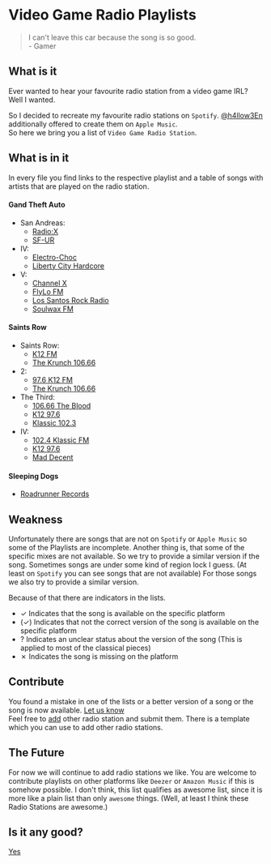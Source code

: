 # Video Game Radio Playlists

> I can't leave this car because the song is so good.    
\- Gamer

## What is it

Ever wanted to hear your favourite radio station from a video game IRL?  
Well I wanted.

So I decided to recreate my favourite radio stations on `Spotify`. [@h4llow3En](https://github.com/h4llow3En) additionally offered to create them on `Apple Music`.  
So here we bring you a list of `Video Game Radio Station`.

## What is in it

In every file you find links to the respective playlist and a table of songs with artists that are played on the radio station.
#### Gand Theft Auto
- San Andreas:
    - [Radio:X](Grand%20Theft%20Auto/San%20Andreas/Radio:X.md)
    - [SF-UR](Grand%20Theft%20Auto/San%20Andreas/SF-UR.md)
- IV:
    - [Electro-Choc](Grand%20Theft%20Auto/IV/Electro-Choc.md)
    - [Liberty City Hardcore](Grand%20Theft%20Auto/IV/Liberty%20City%20Hardcore.md)
- V:
    - [Channel X](Grand%20Theft%20Auto/V/Channel%20X.md)
    - [FlyLo FM](Grand%20Theft%20Auto/V/FlyLo%20FM.md)
    - [Los Santos Rock Radio](Grand%20Theft%20Auto/V/Los%20Santos%20Rock%20Radio.md)
    - [Soulwax FM](Grand%20Theft%20Auto/V/Soulwax%20FM.md)

#### Saints Row
- Saints Row:
    - [K12 FM](Saints%20Row/Saints%20Row/K12%20FM.md)
    - [The Krunch 106.66](Saints%20Row/Saints%20Row/The%20Krunch%20106.66.md)
- 2:
    - [97.6 K12 FM](Saints%20Row/2/97.6%20K12%20FM.md)
    - [The Krunch 106.66](Saints%20Row/2/The%20Krunch%20106.66.md)
- The Third:
    - [106.66 The Blood](Saints%20Row/The%20Third/106.66%20The%20Blood.md)
    - [K12 97.6](Saints%20Row/The%20Third/K12%2097.6.md)
    - [Klassic 102.3](Saints%20Row/The%20Third/Klassic%20102.4.md)
- IV:
    - [102.4 Klassic FM](Saints%20Row/IV/102.4%20Klassic%20FM.md)
    - [K12 97.6](Saints%20Row/IV/K12%2097.6.md)
    - [Mad Decent](Saints%20Row/IV/Mad%20Decent.md)

#### Sleeping Dogs
- [Roadrunner Records](Sleeping%20Dogs/Roadrunner%20Records.md)

## Weakness

Unfortunately there are songs that are not on `Spotify` or `Apple Music` so some of the Playlists are incomplete. Another thing is, that some of the specific mixes are not available. So we try to provide a similar version if the song. Sometimes songs are under some kind of region lock I guess. (At least on `Spotify` you can see songs that are not available) For those songs we also try to provide a similar version.

Because of that there are indicators in the lists.  
* ✓ Indicates that the song is available on the specific platform
* (✓) Indicates that not the correct version of the song is available on the specific platform
* ? Indicates an unclear status about the version of the song (This is applied to most of the classical pieces)
* ✗ Indicates the song is missing on the platform

## Contribute

You found a mistake in one of the lists or a better version of a song or the song is now available. [Let us know](https://github.com/MarauderXtreme/game-radio-playlists/issues/new)  
Feel free to [add](https://github.com/MarauderXtreme/game-radio-playlists/compare) other radio station and submit them. There is a template which you can use to add other radio stations.

## The Future

For now we will continue to add radio stations we like. You are welcome to contribute playlists on other platforms like `Deezer` or `Amazon Music` if this is somehow possible. I don't think, this list qualifies as awesome list, since it is more like a plain list than only `awesome` things. (Well, at least I think these Radio Stations are awesome.)

## Is it any good?

[Yes](https://news.ycombinator.com/item?id=3067434)
